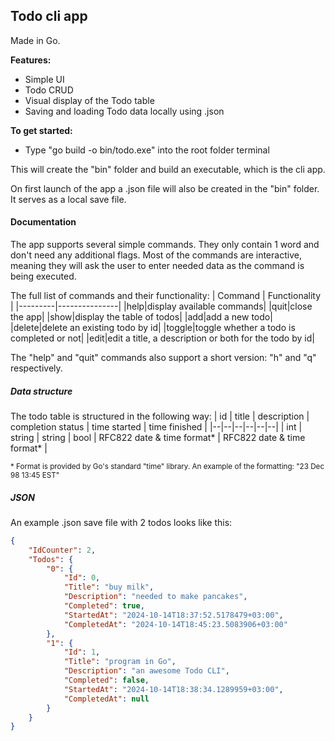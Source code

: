 ## Todo cli app
Made in Go.

**Features:**
- Simple UI
- Todo CRUD
- Visual display of the Todo table
- Saving and loading Todo data locally using .json

**To get started:**
- Type "go build -o bin/todo.exe" into the root folder terminal

This will create the "bin" folder and build an executable, which is the cli app. 

On first launch of the app a .json file will also be created in the "bin" folder. It serves as a local save file.

#### Documentation

The app supports several simple commands. They only contain 1 word and don't need any additional flags. Most of the commands are interactive, meaning they will ask the user to enter needed data as the command is being executed.

The full list of commands and their functionality:
| Command | Functionality |
|---------|---------------|
|help|display available commands|
|quit|close the app|
|show|display the table of todos|
|add|add a new todo|
|delete|delete an existing todo by id|
|toggle|toggle whether a todo is completed or not|
|edit|edit a title, a description or both for the todo by id|

The "help" and "quit" commands also support a short version: "h" and "q" respectively.

##### Data structure

The todo table is structured in the following way:
| id | title | description | completion status | time started | time finished |
|--|--|--|--|--|--|
| int | string | string | bool | RFC822 date & time format* | RFC822 date & time format* |

<sup>\* Format is provided by Go's standard "time" library. An example of the formatting: 
"23 Dec 98 13:45 EST"</sup>

##### JSON

An example .json save file with 2 todos looks like this:

```json
{
    "IdCounter": 2,
    "Todos": {
        "0": {
            "Id": 0,
            "Title": "buy milk",
            "Description": "needed to make pancakes",
            "Completed": true,
            "StartedAt": "2024-10-14T18:37:52.5178479+03:00",
            "CompletedAt": "2024-10-14T18:45:23.5083906+03:00"
        },
        "1": {
            "Id": 1,
            "Title": "program in Go",
            "Description": "an awesome Todo CLI",
            "Completed": false,
            "StartedAt": "2024-10-14T18:38:34.1289959+03:00",
            "CompletedAt": null
        }
    }
}
```